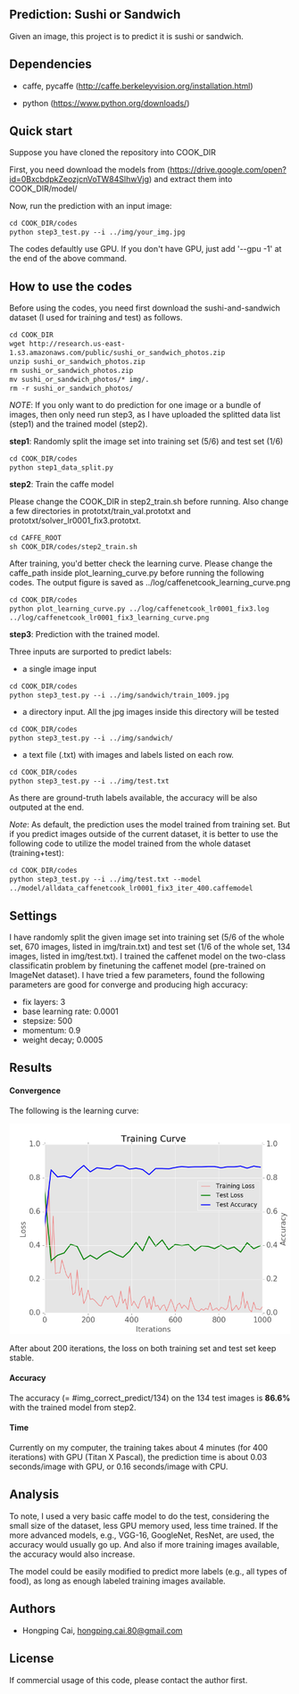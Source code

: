 
## Prediction: Sushi or Sandwich

Given an image, this project is to predict it is sushi or sandwich.

## Dependencies
- caffe, pycaffe (http://caffe.berkeleyvision.org/installation.html)

- python (https://www.python.org/downloads/) 

## Quick start
Suppose you have cloned the repository into COOK_DIR

First, you need download the models from (https://drive.google.com/open?id=0BxcbdpkZeozjcnVoTW84SlhwVjg) and extract them into COOK_DIR/model/

Now, run the prediction with an input image:

```
cd COOK_DIR/codes
python step3_test.py --i ../img/your_img.jpg 

```
The codes defaultly use GPU. If you don't have GPU, just add '--gpu -1' at the end of the above command.

## How to use the codes

Before using the codes, you need first download the sushi-and-sandwich dataset (I used for training and test) as follows. 

```
cd COOK_DIR
wget http://research.us-east-1.s3.amazonaws.com/public/sushi_or_sandwich_photos.zip
unzip sushi_or_sandwich_photos.zip
rm sushi_or_sandwich_photos.zip
mv sushi_or_sandwich_photos/* img/.
rm -r sushi_or_sandwich_photos/
```

*NOTE*: If you only want to do prediction for one image or a bundle of images, then only need run step3, as I have uploaded the splitted data list (step1) and the trained model (step2). 

**step1**: Randomly split the image set into training set (5/6) and test set (1/6)
```
cd COOK_DIR/codes
python step1_data_split.py
```

**step2**: Train the caffe model 

Please change the COOK_DIR in step2_train.sh before running.
Also change a few directories in prototxt/train_val.prototxt and prototxt/solver_lr0001_fix3.prototxt.
```
cd CAFFE_ROOT
sh COOK_DIR/codes/step2_train.sh
```
After training, you'd better check the learning curve. Please change the caffe_path inside plot_learning_curve.py before running the following codes.  The output figure is saved as ../log/caffenetcook_learning_curve.png
```
cd COOK_DIR/codes
python plot_learning_curve.py ../log/caffenetcook_lr0001_fix3.log ../log/caffenetcook_lr0001_fix3_learning_curve.png
```

**step3**: Prediction with the trained model.

Three inputs are surported to predict labels:

- a single image input
```
cd COOK_DIR/codes
python step3_test.py --i ../img/sandwich/train_1009.jpg 
```

- a directory input. All the jpg images inside this directory will be tested
```
cd COOK_DIR/codes
python step3_test.py --i ../img/sandwich/
```

- a text file (.txt) with images and labels listed on each row. 
```
cd COOK_DIR/codes
python step3_test.py --i ../img/test.txt
```
As there are ground-truth labels available, the accuracy will be also outputed at the end.

*Note*: As default, the prediction uses the model trained from training set. But if you predict images outside of the current dataset, it is better to use the following code to utilize the model trained from the whole dataset (training+test):
```
cd COOK_DIR/codes
python step3_test.py --i ../img/test.txt --model ../model/alldata_caffenetcook_lr0001_fix3_iter_400.caffemodel
``` 

## Settings 
I have randomly split the given image set into training set (5/6 of the whole set, 670 images, listed in img/train.txt) and test set (1/6 of the whole set, 134 images, listed in img/test.txt). I trained the caffenet model on the two-class classificatin problem by finetuning the caffenet model (pre-trained on ImageNet dataset). I have tried a few parameters, found the following parameters are good for converge and producing high accuracy: 
- fix layers: 3
- base learning rate: 0.0001
- stepsize: 500
- momentum: 0.9
- weight decay; 0.0005

## Results
#### Convergence
The following is the learning curve: 

![Alt text](log/caffenetcook_lr0001_fix3_learning_curve.png?raw=true "Title")

After about 200 iterations, the loss on both training set and test set keep stable.

#### Accuracy
The accuracy (= #img_correct_predict/134) on the 134 test images is **86.6%** with the trained model from step2.

#### Time
Currently on my computer, the training takes about 4 minutes (for 400 iterations) with GPU (Titan X Pascal), the prediction time is about 0.03 seconds/image with GPU, or 0.16 seconds/image with CPU. 

## Analysis
To note, I used a very basic caffe model to do the test, considering the small size of the dataset, less GPU memory used, less time trained. If the more advanced models, e.g., VGG-16, GoogleNet, ResNet, are used, the accuracy would usually go up. And also if more training images available, the accuracy would also increase.

The model could be easily modified to predict more labels (e.g., all types of food), as long as enough labeled training images available. 

## Authors
- Hongping Cai, hongping.cai.80@gmail.com

## License
If commercial usage of this code, please contact the author first.

